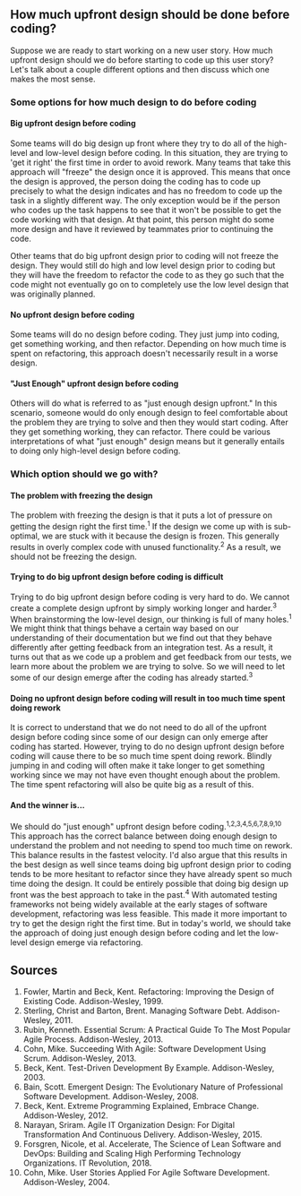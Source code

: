 ## How much upfront design should be done before coding?
Suppose we are ready to start working on a new user story. How much upfront design should we do before starting to code up this user story? Let's talk about a couple different options and then discuss which one makes the most sense.

### Some options for how much design to do before coding
#### Big upfront design before coding
Some teams will do big design up front where they try to do all of the high-level and low-level design before coding. In this situation, they are trying to 'get it right' the first time in order to avoid rework. Many teams that take this approach will "freeze" the design once it is approved. This means that once the design is approved, the person doing the coding has to code up precisely to what the design indicates and has no freedom to code up the task in a slightly different way. The only exception would be if the person who codes up the task happens to see that it won't be possible to get the code working with that design. At that point, this person might do some more design and have it reviewed by teammates prior to continuing the code. 

Other teams that do big upfront design prior to coding will not freeze the design. They would still do high and low level design prior to coding but they will have the freedom to refactor the code to as they go such that the code might not eventually go on to completely use the low level design that was originally planned.

#### No upfront design before coding
Some teams will do no design before coding. They just jump into coding, get something working, and then refactor. Depending on how much time is spent on refactoring, this approach doesn't necessarily result in a worse design.

#### "Just Enough" upfront design before coding
Others will do what is referred to as "just enough design upfront." In this scenario, someone would do only enough design to feel comfortable about the problem they are trying to solve and then they would start coding. After they get something working, they can refactor. There could be various interpretations of what "just enough" design means but it generally entails to doing only high-level design before coding. 

### Which option should we go with?
#### The problem with freezing the design
The problem with freezing the design is that it puts a lot of pressure on getting the design right the first time.<sup>1</sup> If the design we come up with is sub-optimal, we are stuck with it because the design is frozen. This generally results in overly complex code with unused functionality.<sup>2</sup> As a result, we should not be freezing the design.

#### Trying to do big upfront design before coding is difficult
Trying to do big upfront design before coding is very hard to do. We cannot create a complete design upfront by simply working longer and harder.<sup>3</sup> When brainstorming the low-level design, our thinking is full of many holes.<sup>1</sup> We might think that things behave a certain way based on our understanding of their documentation but we find out that they behave differently after getting feedback from an integration test. As a result, it turns out that as we code up a problem and get feedback from our tests, we learn more about the problem we are trying to solve. So we will need to let some of our design emerge after the coding has already started.<sup>3</sup> 

#### Doing no upfront design before coding will result in too much time spent doing rework
It is correct to understand that we do not need to do all of the upfront design before coding since some of our design can only emerge after coding has started. However, trying to do no design upfront design before coding will cause there to be so much time spent doing rework. Blindly jumping in and coding will often make it take longer to get something working since we may not have even thought enough about the problem. The time spent refactoring will also be quite big as a result of this.

#### And the winner is...
We should do "just enough" upfront design before coding.<sup>1,2,3,4,5,6,7,8,9,10</sup>  This approach has the correct balance between doing enough design to understand the problem and not needing to spend too much time on rework. This balance results in the fastest velocity. I'd also argue that this results in the best design as well since teams doing big upfront design prior to coding tends to be more hesitant to refactor since they have already spent so much time doing the design. It could be entirely possible that doing big design up front was the best approach to take in the past.<sup>4</sup> With automated testing frameworks not being widely available at the early stages of software development, refactoring was less feasible. This made it more important to try to get the design right the first time. But in today's world, we should take the approach of doing just enough design before coding and let the low-level design emerge via refactoring.

## Sources
1. Fowler, Martin and Beck, Kent. Refactoring: Improving the Design of Existing Code. Addison-Wesley, 1999.  
2. Sterling, Christ and Barton, Brent. Managing Software Debt. Addison-Wesley, 2011.  
3. Rubin, Kenneth. Essential Scrum: A Practical Guide To The Most Popular Agile Process. Addison-Wesley, 2013.  
4. Cohn, Mike. Succeeding With Agile: Software Development Using Scrum. Addison-Wesley, 2013.  
5. Beck, Kent. Test-Driven Development By Example. Addison-Wesley, 2003.  
6. Bain, Scott. Emergent Design: The Evolutionary Nature of Professional Software Development. Addison-Wesley,  2008.  
7. Beck, Kent. Extreme Programming Explained, Embrace Change. Addison-Wesley, 2012.  
8. Narayan, Sriram. Agile IT Organization Design: For Digital Transformation And Continuous Delivery. Addison-Wesley, 2015.  
9. Forsgren, Nicole, et al. Accelerate, The Science of Lean Software and DevOps: Building and Scaling High Performing Technology Organizations. IT Revolution, 2018.  
10. Cohn, Mike. User Stories Applied For Agile Software Development. Addison-Wesley, 2004.  
